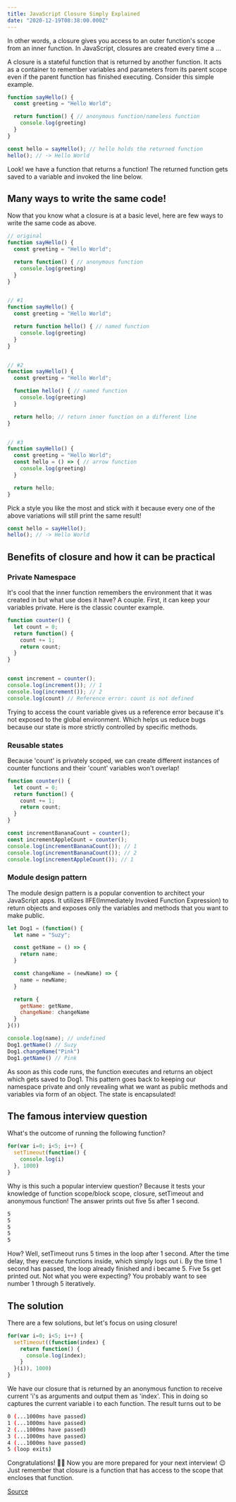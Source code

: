 ```yaml
---
title: JavaScript Closure Simply Explained
date: "2020-12-19T08:38:00.000Z"
---
```


In other words, a closure gives you access to an outer function's scope from an inner function. In JavaScript, closures are created every time a ...

<!-- more -->

A closure is a stateful function that is returned by another function. It acts as a container to remember variables and parameters from its parent scope even if the parent function has finished executing. Consider this simple example.

```javascript
function sayHello() {
  const greeting = "Hello World";

  return function() { // anonymous function/nameless function
    console.log(greeting)
  }
}

const hello = sayHello(); // hello holds the returned function
hello(); // -> Hello World
```
Look! we have a function that returns a function! The returned function gets saved to a variable and invoked the line below.

## Many ways to write the same code!
Now that you know what a closure is at a basic level, here are few ways to write the same code as above.

```javascript
// original
function sayHello() {
  const greeting = "Hello World";

  return function() { // anonymous function
    console.log(greeting)
  }
}


// #1
function sayHello() {
  const greeting = "Hello World";

  return function hello() { // named function
    console.log(greeting)
  }
}


// #2
function sayHello() {
  const greeting = "Hello World";

  function hello() { // named function
    console.log(greeting)
  }

  return hello; // return inner function on a different line
}


// #3
function sayHello() {
  const greeting = "Hello World";
  const hello = () => { // arrow function
    console.log(greeting)
  }

  return hello;
}
```
Pick a style you like the most and stick with it because every one of the above variations will still print the same result!
```javascript
const hello = sayHello();
hello(); // -> Hello World
```
 

## Benefits of closure and how it can be practical
 

### Private Namespace
It's cool that the inner function remembers the environment that it was created in but what use does it have? A couple. First, it can keep your variables private. Here is the classic counter example.

```javascript
function counter() {
  let count = 0;
  return function() {
    count += 1;
    return count;
  }
}


const increment = counter();
console.log(increment()); // 1
console.log(increment()); // 2
console.log(count) // Reference error: count is not defined
```

Trying to access the count variable gives us a reference error because it's not exposed to the global environment. Which helps us reduce bugs because our state is more strictly controlled by specific methods.

### Reusable states
Because 'count' is privately scoped, we can create different instances of counter functions and their 'count' variables won't overlap!

```javascript
function counter() {
  let count = 0;
  return function() {
    count += 1;
    return count;
  }
}

const incrementBananaCount = counter();
const incrementAppleCount = counter();
console.log(incrementBananaCount()); // 1
console.log(incrementBananaCount()); // 2
console.log(incrementAppleCount()); // 1
```

### Module design pattern
The module design pattern is a popular convention to architect your JavaScript apps. It utilizes IIFE(Immediately Invoked Function Expression) to return objects and exposes only the variables and methods that you want to make public.
```javascript
let Dog1 = (function() {
  let name = "Suzy";

  const getName = () => {
    return name;
  }

  const changeName = (newName) => {
    name = newName;
  }

  return {
    getName: getName,
    changeName: changeName
  }
}())

console.log(name); // undefined
Dog1.getName() // Suzy
Dog1.changeName("Pink")
Dog1.getName() // Pink
```
As soon as this code runs, the function executes and returns an object which gets saved to Dog1. This pattern goes back to keeping our namespace private and only revealing what we want as public methods and variables via form of an object. The state is encapsulated!

 

## The famous interview question
What's the outcome of running the following function?
```javascript
for(var i=0; i<5; i++) {
  setTimeout(function() {
    console.log(i)
  }, 1000)
}
```
Why is this such a popular interview question? Because it tests your knowledge of function scope/block scope, closure, setTimeout and anonymous function! The answer prints out five 5s after 1 second.
```bash
5
5
5
5
5
```
How? Well, setTimeout runs 5 times in the loop after 1 second. After the time delay, they execute functions inside, which simply logs out i. By the time 1 second has passed, the loop already finished and i became 5. Five 5s get printed out. Not what you were expecting? You probably want to see number 1 through 5 iteratively.

## The solution
There are a few solutions, but let's focus on using closure!
```javascript
for(var i=0; i<5; i++) {
  setTimeout((function(index) {
    return function() {
      console.log(index);
    }
  }(i)), 1000)
}
```
We have our closure that is returned by an anonymous function to receive current 'i's as arguments and output them as 'index'. This in doing so captures the current variable i to each function. The result turns out to be
```bash
0 (...1000ms have passed)
1 (...1000ms have passed)
2 (...1000ms have passed)
3 (...1000ms have passed)
4 (...1000ms have passed)
5 (loop exits)
```
 

Congratulations! 🎉🎉 Now you are more prepared for your next interview! 😉 Just remember that closure is a function that has access to the scope that encloses that function.

[Source](https://dev.to/shimphillip/javascript-closure-simply-explained-1f79)